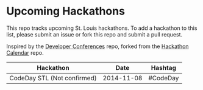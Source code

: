 Upcoming Hackathons
=====================

This repo tracks upcoming St. Louis hackathons. To add a hackathon to this list, please submit an issue or fork this repo and submit a pull request.

Inspired by the [Developer Conferences](https://github.com/MurtzaM/Developer-Conferences) repo, forked from the [Hackathon Calendar](https://github.com/japacible/Hackathon-Calendar) repo.

| Hackathon                                               | Date                  | Hashtag               |
| ------------------------------------------------------- | --------------------- | --------------------- |
| CodeDay STL (Not confirmed)                             | 2014-11-08            | #CodeDay              |
